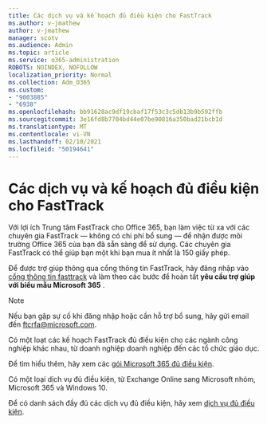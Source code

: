 ```yaml
---
title: Các dịch vụ và kế hoạch đủ điều kiện cho FastTrack
ms.author: v-jmathew
author: v-jmathew
manager: scotv
ms.audience: Admin
ms.topic: article
ms.service: o365-administration
ROBOTS: NOINDEX, NOFOLLOW
localization_priority: Normal
ms.collection: Adm_O365
ms.custom:
- "9003885"
- "6938"
ms.openlocfilehash: bb91628ac9df19cbaf17f53c3c5db13b9b592ffb
ms.sourcegitcommit: 3e16fd8b7704bd44e07be90816a350bad21bcb1d
ms.translationtype: MT
ms.contentlocale: vi-VN
ms.lasthandoff: 02/10/2021
ms.locfileid: "50194641"
---
```

# <a name="eligible-services-and-plans-for-fasttrack"></a>Các dịch vụ và kế hoạch đủ điều kiện cho FastTrack

Với lợi ích Trung tâm FastTrack cho Office 365, bạn làm việc từ xa với các chuyên gia FastTrack — không có chi phí bổ sung — để nhận được môi trường Office 365 của bạn đã sẵn sàng để sử dụng. Các chuyên gia FastTrack có thể giúp bạn một khi bạn mua ít nhất là 150 giấy phép.

Để được trợ giúp thông qua cổng thông tin FastTrack, hãy đăng nhập vào [cổng thông tin fasttrack](https://go.microsoft.com/fwlink/?linkid=2125443) và làm theo các bước để hoàn tất **yêu cầu trợ giúp với biểu mẫu Microsoft 365** .

> [!NOTE]
> Nếu bạn gặp sự cố khi đăng nhập hoặc cần hỗ trợ bổ sung, hãy gửi email đến [ftcrfa@microsoft.com](mailto:ftcrfa@microsoft.com).

Có một loạt các kế hoạch FastTrack đủ điều kiện cho các ngành công nghiệp khác nhau, từ doanh nghiệp doanh nghiệp đến các tổ chức giáo dục.

Để tìm hiểu thêm, hãy xem các [gói Microsoft 365 đủ điều kiện](https://go.microsoft.com/fwlink/?linkid=2125459).

Có một loại dịch vụ đủ điều kiện, từ Exchange Online sang Microsoft nhóm, Microsoft 365 và Windows 10.

Để có danh sách đầy đủ các dịch vụ đủ điều kiện, hãy xem [dịch vụ đủ điều kiện](https://go.microsoft.com/fwlink/?linkid=2125636).
